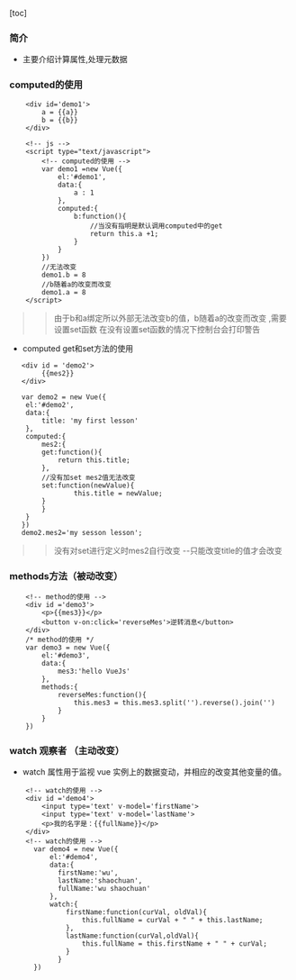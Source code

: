 [toc]
### 简介
- 主要介绍计算属性,处理元数据
### computed的使用
```
    <div id='demo1'>
		a = {{a}}
		b = {{b}}
	</div>
	
	<!-- js -->	
	<script type="text/javascript">
		<!-- computed的使用 -->
		var demo1 =new Vue({
			el:'#demo1',
			data:{
				a : 1
			},
			computed:{
				b:function(){
					//当没有指明是默认调用computed中的get
					return this.a +1;
				}
			}
		})
		//无法改变
		demo1.b = 8
		//b随着a的改变而改变
		demo1.a = 8
	</script>
```

>>由于b和a绑定所以外部无法改变b的值，b随着a的改变而改变 ,需要设置set函数
>>在没有设置set函数的情况下控制台会打印警告
- computed get和set方法的使用
```
   <div id = 'demo2'>
	   	{{mes2}}
   </div>
   
   var demo2 = new Vue({
   	el:'#demo2',
   	data:{
   		title: 'my first lesson'
   	},
   	computed:{
   		mes2:{
   		get:function(){
   			return this.title;
   		},
   		//没有加set mes2值无法改变
   		set:function(newValue){
   				this.title = newValue;
   		}
   		}				   
   	}
   })
   demo2.mes2='my sesson lesson';
```
>>没有对set进行定义时mes2自行改变 --只能改变title的值才会改变
### methods方法（被动改变）
```
    <!-- method的使用 -->
	<div id ='demo3'>
		<p>{{mes3}}</p>
		<button v-on:click='reverseMes'>逆转消息</button>
	</div>
	/* method的使用 */
	var demo3 = new Vue({
		el:'#demo3',
		data:{
			mes3:'hello VueJs'
		},
		methods:{
			reverseMes:function(){
				this.mes3 = this.mes3.split('').reverse().join('')
			}
		}
	})	
```
### watch 观察者 （主动改变）
- watch 属性用于监视 vue 实例上的数据变动，并相应的改变其他变量的值。
```
    <!-- watch的使用 -->
	<div id ='demo4'>
		<input type='text' v-model='firstName'>
		<input type='text' v-model='lastName'>
		<p>我的名字是：{{fullName}}</p>
	</div>
    <!-- watch的使用 -->
	  var demo4 = new Vue({
		  el:'#demo4',
		  data:{
			firstName:'wu',
			lastName:'shaochuan',
			fullName:'wu shaochuan'
		  },
		  watch:{
			  firstName:function(curVal, oldVal){
				  this.fullName = curVal + " " + this.lastName;
			  },
			  lastName:function(curVal,oldVal){
				  this.fullName = this.firstName + " " + curVal;
			  }
			}
	  })		
```

